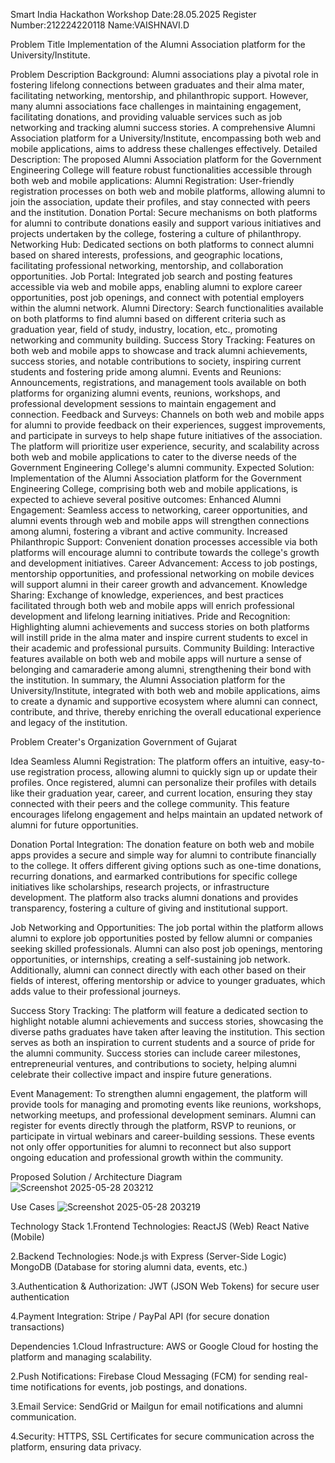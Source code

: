 Smart India Hackathon Workshop
Date:28.05.2025
Register Number:212224220118
Name:VAISHNAVI.D

Problem Title
Implementation of the Alumni Association platform for the University/Institute.

Problem Description
Background: Alumni associations play a pivotal role in fostering lifelong connections between graduates and their alma mater, facilitating networking, mentorship, and philanthropic support. However, many alumni associations face challenges in maintaining engagement, facilitating donations, and providing valuable services such as job networking and tracking alumni success stories. A comprehensive Alumni Association platform for a University/Institute, encompassing both web and mobile applications, aims to address these challenges effectively. Detailed Description: The proposed Alumni Association platform for the Government Engineering College will feature robust functionalities accessible through both web and mobile applications: Alumni Registration: User-friendly registration processes on both web and mobile platforms, allowing alumni to join the association, update their profiles, and stay connected with peers and the institution. Donation Portal: Secure mechanisms on both platforms for alumni to contribute donations easily and support various initiatives and projects undertaken by the college, fostering a culture of philanthropy. Networking Hub: Dedicated sections on both platforms to connect alumni based on shared interests, professions, and geographic locations, facilitating professional networking, mentorship, and collaboration opportunities. Job Portal: Integrated job search and posting features accessible via web and mobile apps, enabling alumni to explore career opportunities, post job openings, and connect with potential employers within the alumni network. Alumni Directory: Search functionalities available on both platforms to find alumni based on different criteria such as graduation year, field of study, industry, location, etc., promoting networking and community building. Success Story Tracking: Features on both web and mobile apps to showcase and track alumni achievements, success stories, and notable contributions to society, inspiring current students and fostering pride among alumni. Events and Reunions: Announcements, registrations, and management tools available on both platforms for organizing alumni events, reunions, workshops, and professional development sessions to maintain engagement and connection. Feedback and Surveys: Channels on both web and mobile apps for alumni to provide feedback on their experiences, suggest improvements, and participate in surveys to help shape future initiatives of the association. The platform will prioritize user experience, security, and scalability across both web and mobile applications to cater to the diverse needs of the Government Engineering College's alumni community. Expected Solution: Implementation of the Alumni Association platform for the Government Engineering College, comprising both web and mobile applications, is expected to achieve several positive outcomes: Enhanced Alumni Engagement: Seamless access to networking, career opportunities, and alumni events through web and mobile apps will strengthen connections among alumni, fostering a vibrant and active community. Increased Philanthropic Support: Convenient donation processes accessible via both platforms will encourage alumni to contribute towards the college's growth and development initiatives. Career Advancement: Access to job postings, mentorship opportunities, and professional networking on mobile devices will support alumni in their career growth and advancement. Knowledge Sharing: Exchange of knowledge, experiences, and best practices facilitated through both web and mobile apps will enrich professional development and lifelong learning initiatives. Pride and Recognition: Highlighting alumni achievements and success stories on both platforms will instill pride in the alma mater and inspire current students to excel in their academic and professional pursuits. Community Building: Interactive features available on both web and mobile apps will nurture a sense of belonging and camaraderie among alumni, strengthening their bond with the institution. In summary, the Alumni Association platform for the University/Institute, integrated with both web and mobile applications, aims to create a dynamic and supportive ecosystem where alumni can connect, contribute, and thrive, thereby enriching the overall educational experience and legacy of the institution.

Problem Creater's Organization
Government of Gujarat

Idea
Seamless Alumni Registration: The platform offers an intuitive, easy-to-use registration process, allowing alumni to quickly sign up or update their profiles. Once registered, alumni can personalize their profiles with details like their graduation year, career, and current location, ensuring they stay connected with their peers and the college community. This feature encourages lifelong engagement and helps maintain an updated network of alumni for future opportunities.

Donation Portal Integration: The donation feature on both web and mobile apps provides a secure and simple way for alumni to contribute financially to the college. It offers different giving options such as one-time donations, recurring donations, and earmarked contributions for specific college initiatives like scholarships, research projects, or infrastructure development. The platform also tracks alumni donations and provides transparency, fostering a culture of giving and institutional support.

Job Networking and Opportunities: The job portal within the platform allows alumni to explore job opportunities posted by fellow alumni or companies seeking skilled professionals. Alumni can also post job openings, mentoring opportunities, or internships, creating a self-sustaining job network. Additionally, alumni can connect directly with each other based on their fields of interest, offering mentorship or advice to younger graduates, which adds value to their professional journeys.

Success Story Tracking: The platform will feature a dedicated section to highlight notable alumni achievements and success stories, showcasing the diverse paths graduates have taken after leaving the institution. This section serves as both an inspiration to current students and a source of pride for the alumni community. Success stories can include career milestones, entrepreneurial ventures, and contributions to society, helping alumni celebrate their collective impact and inspire future generations.

Event Management: To strengthen alumni engagement, the platform will provide tools for managing and promoting events like reunions, workshops, networking meetups, and professional development seminars. Alumni can register for events directly through the platform, RSVP to reunions, or participate in virtual webinars and career-building sessions. These events not only offer opportunities for alumni to reconnect but also support ongoing education and professional growth within the community.

Proposed Solution / Architecture Diagram
![Screenshot 2025-05-28 203212](https://github.com/user-attachments/assets/7ed662d8-d7e3-4594-901b-18ca5bec0b6b)


Use Cases
![Screenshot 2025-05-28 203219](https://github.com/user-attachments/assets/89fa310a-5444-4de5-88a9-3a53ae94d7f7)


Technology Stack
1.Frontend Technologies: ReactJS (Web) React Native (Mobile)

2.Backend Technologies: Node.js with Express (Server-Side Logic) MongoDB (Database for storing alumni data, events, etc.)

3.Authentication & Authorization: JWT (JSON Web Tokens) for secure user authentication

4.Payment Integration: Stripe / PayPal API (for secure donation transactions)

Dependencies
1.Cloud Infrastructure: AWS or Google Cloud for hosting the platform and managing scalability.

2.Push Notifications: Firebase Cloud Messaging (FCM) for sending real-time notifications for events, job postings, and donations.

3.Email Service: SendGrid or Mailgun for email notifications and alumni communication.

4.Security: HTTPS, SSL Certificates for secure communication across the platform, ensuring data privacy.
